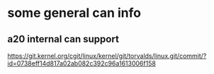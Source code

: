 some general can info
=====================

a20 internal can support
------------------------

https://git.kernel.org/cgit/linux/kernel/git/torvalds/linux.git/commit/?id=0738eff14d817a02ab082c392c96a1613006f158

